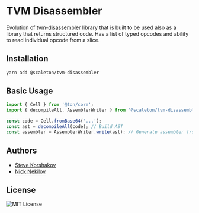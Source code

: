 # TVM Disassembler

Evolution of [tvm-disassembler](https://github.com/ton-community/disassembler) library that is built to be used also as a library that returns structured code.
Has a list of typed opcodes and ability to read individual opcode from a slice.

## Installation

```bash
yarn add @scaleton/tvm-disassembler
```

## Basic Usage

```typescript
import { Cell } from '@ton/core';
import { decompileAll, AssemblerWriter } from '@scaleton/tvm-disassembler';

const code = Cell.fromBase64('...');
const ast = decompileAll(code); // Build AST
const assembler = AssemblerWriter.write(ast); // Generate assembler from AST
```

## Authors

- [Steve Korshakov](https://github.com/ex3ndr)
- [Nick Nekilov](https://github.com/NickNekilov)

## License

![MIT License](https://img.shields.io/badge/License-MIT-green)
